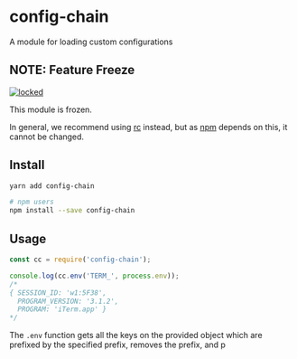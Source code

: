 # config-chain

A module for loading custom configurations

## NOTE: Feature Freeze

[![locked](http://badges.github.io/stability-badges/dist/locked.svg)](http://github.com/badges/stability-badges)

This module is frozen.

In general, we recommend using [rc](https://github.com/dominictarr/rc) instead,
but as [npm](https://github.com/npmjs/npm) depends on this, it cannot be changed.


## Install

```sh 
yarn add config-chain

# npm users
npm install --save config-chain
```

## Usage

```js
const cc = require('config-chain');

console.log(cc.env('TERM_', process.env));
/*
{ SESSION_ID: 'w1:5F38',
  PROGRAM_VERSION: '3.1.2',
  PROGRAM: 'iTerm.app' }
*/
```

The `.env` function gets all the keys on the provided object which are
prefixed by the specified prefix, removes the prefix, and p